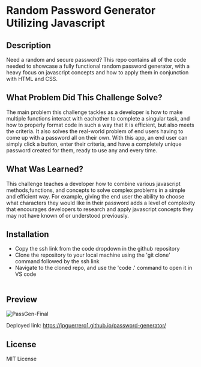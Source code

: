 # Random Password Generator Utilizing Javascript
## Description

Need a random and secure password? This repo contains all of the code needed to showcase a fully functional random password generator, with a heavy focus on javascript concepts and how to apply them in conjunction with HTML and CSS.

## What Problem Did This Challenge Solve?

The main problem this challenge tackles as a developer is how to make multiple functions interact with eachother to complete a singular task, and how to properly format code in such a way that it is efficient, but also meets the criteria. It also solves the real-world problem of end users having to come up with a password all on their own. With this app, an end user can simply click a button, enter their criteria, and have a completely unique password created for them, ready to use any and every time.

## What Was Learned?

This challenge teaches a developer how to combine various javascript methods,functions, and concepts to solve complex problems in a simple and efficient way. For example, giving the end user the ability to choose what characters they would like in their password adds a level of complexity that encourages developers to research and apply javascript concepts they may not have known of or understood previously.

## Installation

* Copy the ssh link from the code dropdown in the github repository
* Clone the repository to your local machine using the 'git clone' command followed by the ssh link
* Navigate to the cloned repo, and use the 'code .' command to open it in VS code
<br><br/>

## Preview

![PassGen-Final](https://user-images.githubusercontent.com/95624362/230280605-f5169822-147b-414f-9b6e-1fa5d1c8ad94.png)

Deployed link: https://jpguerrero1.github.io/password-generator/

## License

MIT License